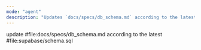 ```yaml
---
mode: "agent"
description: "Updates `docs/specs/db_schema.md` according to the latest `supabase/schema.sql`"
---
```


update #file:docs/specs/db_schema.md according to the latest #file:supabase/schema.sql
